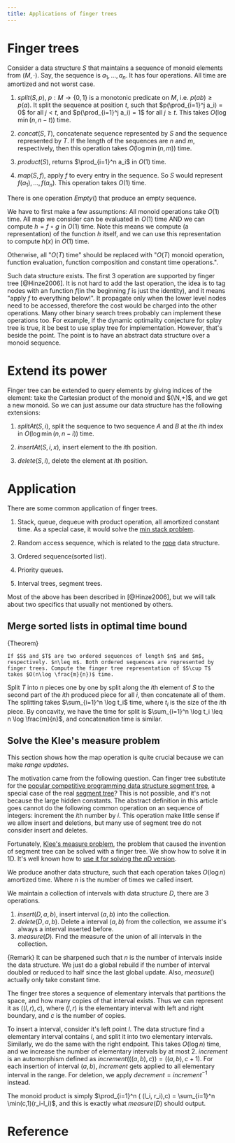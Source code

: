 ```yaml
---
title: Applications of finger trees
---
```


# Finger trees

Consider a data structure $S$ that maintains a sequence of monoid elements from $(M,\cdot)$. Say, the sequence is $a_1,\ldots,a_n$. It has four operations. All time are amortized and not worst case.

1. $split(S,p)$, $p:M\to \{0,1\}$ is a monotonic predicate on $M$, i.e. $p(ab)\geq p(a)$. It split the sequence at position $t$, such that $p(\prod_{i=1}^j a_i) = 0$ for all $j < t$, and $p(\prod_{i=1}^j a_i) = 1$ for all $j\geq t$. This takes $O(\log \min(n,n-t))$ time.

2. $concat(S,T)$, concatenate sequence represented by $S$ and the sequence represented by $T$. If the length of the sequences are $n$ and $m$, respectively, then this operation takes $O(\log \min(n,m))$ time.

3. $product(S)$, returns $\prod_{i=1}^n a_i$ in $O(1)$ time.

4. $map(S,f)$, apply $f$ to every entry in the sequence. So $S$ would represent $f(a_1),\ldots,f(a_n)$. This operation takes $O(1)$ time.

There is one operation $Empty()$ that produce an empty sequence.

We have to first make a few assumptions: All monoid operations take $O(1)$ time. All map we consider can be evaluated in $O(1)$ time AND we can compute $h = f\circ g$ in $O(1)$ time. Note this means we compute (a representation) of the function $h$ itself, and we can use this representation to compute $h(x)$ in $O(1)$ time.

Otherwise, all "$O(T)$ time" should be replaced with "$O(T)$ monoid operation, function evaluation, function composition and constant time operations.". 

Such data structure exists. The first $3$ operation are supported by finger tree [@Hinze2006]. It is not hard to add the last operation, the idea is to tag nodes with an function $f$(in the beginning $f$ is just the identity), and it means "apply $f$ to everything below!". It propagate only when the lower level nodes need to be accessed, therefore the cost would be charged into the other operations. Many other binary search trees probably can implement these operations too. For example, if the dynamic optimality conjecture for splay tree is true, it be best to use splay tree for implementation. However, that's beside the point. The point is to have an abstract data structure over a monoid sequence.

# Extend its power

Finger tree can be extended to query elements by giving indices of the element: take the Cartesian product of the monoid and $(\N,+)$, and we get a new monoid. So we can just assume our data structure has the following extensions:

1. $splitAt(S,i)$, split the sequence to two sequence $A$ and $B$ at the $i$th index in $O(\log \min(n,n-i))$ time.

2. $insertAt(S,i, x)$, insert element to the $i$th position.

3. $delete(S,i)$, delete the element at $i$th position.

# Application

There are some common application of finger trees.

1. Stack, queue, dequeue with product operation, all amortized constant time. As a special case, it would solve the [min stack problem](http://www.geeksforgeeks.org/design-and-implement-special-stack-data-structure/). 

2. Random access sequence, which is related to the [rope](http://en.wikipedia.org/wiki/Rope_%28data_structure%29) data structure.

3. Ordered sequence(sorted list).

4. Priority queues.

5. Interval trees, segment trees.

Most of the above has been described in [@Hinze2006], but we will talk about two specifics that usually not mentioned by others. 

## Merge sorted lists in optimal time bound

{Theorem}

    If $S$ and $T$ are two ordered sequences of length $n$ and $m$, respectively. $n\leq m$. Both ordered sequences are represented by finger trees. Compute the finger tree representation of $S\cup T$ takes $O(n\log \frac{m}{n})$ time.

Split $T$ into $n$ pieces one by one by split along the $i$th element of $S$ to the second part of the $i$th produced piece for all $i$, then concatenate all of them. The splitting takes $\sum_{i=1}^n \log t_i$ time, where $t_i$ is the size of the $i$th piece. By concavity, we have the time for split is $\sum_{i=1}^n \log t_i \leq n \log \frac{m}{n}$, and concatenation time is similar.

## Solve the Klee's measure problem

This section shows how the map operation is quite crucial because we can make *range updates*.

The motivation came from the following question. Can finger tree substitute for the [popular competitive programming data structure segment tree](http://letuskode.blogspot.com/2013/01/segtrees.html), a special case of the real [segment tree](http://en.wikipedia.org/wiki/Segment_tree)? This is not possible, and it's not because the large hidden constants. The abstract definition in this article goes cannot do the following common operation on an sequence of integers: increment the $i$th number by $i$. This operation make little sense if we allow insert and deletions, but many use of segment tree do not consider insert and deletes.

Fortunately, [Klee's measure problem](
http://en.wikipedia.org/wiki/Klee%27s_measure_problem), the problem that caused the invention of segment tree can be solved with a finger tree. We show how to solve it in 1D. It's well known how to [use it for solving the $n$D version](http://cstheory.stackexchange.com/questions/17252/number-of-maximum-overlap-in-n-dimensions/17374).

We produce another data structure, such that each operation takes $O(\log n)$ amortized time. Where $n$ is the number of times we called insert.

We maintain a collection of intervals with data structure $D$, there are 3 operations.

1. $insert(D,a,b)$, insert interval $(a,b)$ into the collection.
2. $delete(D,a,b)$. Delete a interval $(a,b)$ from the collection, we assume it's always a interval inserted before.
3. $measure(D)$. Find the measure of the union of all intervals in the collection. 

{Remark}
    It can be sharpened such that $n$ is the number of intervals inside the data structure. We just do a global rebuild if the number of interval doubled or reduced to half since the last global update. Also, $measure()$ actually only take constant time.

The finger tree stores a sequence of elementary intervals that partitions the space, and how many copies of that interval exists. Thus we can represent it as $((l,r),c)$, where $(l,r)$ is the elementary interval with left and right boundary, and $c$ is the number of copies.

To insert a interval, consider it's left point $l$. The data structure find a elementary interval contains $l$, and split it into two elementary intervals. Similarly, we do the same with the right endpoint. This takes $O(\log n)$ time, and we increase the number of elementary intervals by at most $2$. $increment$ is an automorphism defined as $increment(((a,b),c))=((a,b),c+1)$. For each insertion of interval $(a,b)$, $increment$ gets applied to all elementary interval in the range. For deletion, we apply $decrement = increment^{-1}$ instead. 

The monoid product is simply $\prod_{i=1}^n ( (l_i, r_i),c) = \sum_{i=1}^n \min(c,1)(r_i-l_i)$, and this is exactly what $measure(D)$ should output.

# Reference
